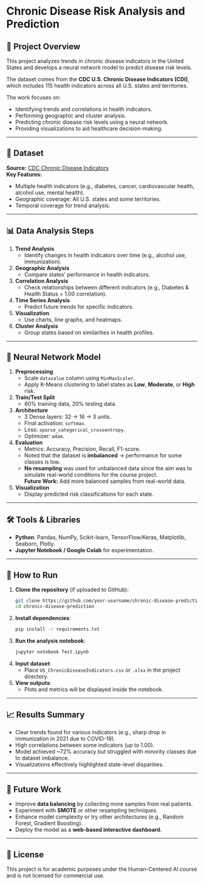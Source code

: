 # Chronic Disease Risk Analysis and Prediction

## 📌 Project Overview
This project analyzes trends in chronic disease indicators in the United States and develops a neural network model to predict disease risk levels.  

The dataset comes from the **CDC U.S. Chronic Disease Indicators (CDI)**, which includes 115 health indicators across all U.S. states and territories.

The work focuses on:
- Identifying trends and correlations in health indicators.
- Performing geographic and cluster analysis.
- Predicting chronic disease risk levels using a neural network.
- Providing visualizations to aid healthcare decision-making.

---

## 📂 Dataset
**Source:** [CDC Chronic Disease Indicators](https://data.cdc.gov/Chronic-Disease-Indicators/U-S-Chronic-Disease-Indicators/hksd-2xuw/about_data)  
**Key Features:**
- Multiple health indicators (e.g., diabetes, cancer, cardiovascular health, alcohol use, mental health).
- Geographic coverage: All U.S. states and some territories.
- Temporal coverage for trend analysis.

---

## 📊 Data Analysis Steps
1. **Trend Analysis**
   - Identify changes in health indicators over time (e.g., alcohol use, immunization).
2. **Geographic Analysis**
   - Compare states’ performance in health indicators.
3. **Correlation Analysis**
   - Check relationships between different indicators (e.g., Diabetes & Health Status = 1.00 correlation).
4. **Time Series Analysis**
   - Predict future trends for specific indicators.
5. **Visualization**
   - Use charts, line graphs, and heatmaps.
6. **Cluster Analysis**
   - Group states based on similarities in health profiles.

---

## 🤖 Neural Network Model
1. **Preprocessing**
   - Scale `datavalue` column using `MinMaxScaler`.
   - Apply K-Means clustering to label states as **Low**, **Moderate**, or **High** risk.
2. **Train/Test Split**
   - 80% training data, 20% testing data.
3. **Architecture**
   - 3 Dense layers: 32 → 16 → 3 units.
   - Final activation: `softmax`.
   - Loss: `sparse_categorical_crossentropy`.
   - Optimizer: `adam`.
4. **Evaluation**
   - Metrics: Accuracy, Precision, Recall, F1-score.
   - Noted that the dataset is **imbalanced** → performance for some classes is low.
   - **No resampling** was used for unbalanced data since the aim was to simulate real-world conditions for the course project.  
     **Future Work:** Add more balanced samples from real-world data.
5. **Visualization**
   - Display predicted risk classifications for each state.

---

## 🛠 Tools & Libraries
- **Python**: Pandas, NumPy, Scikit-learn, TensorFlow/Keras, Matplotlib, Seaborn, Plotly.
- **Jupyter Notebook / Google Colab** for experimentation.

---

## 🚀 How to Run
1. **Clone the repository** (if uploaded to GitHub):
   ```bash
   git clone https://github.com/your-username/chronic-disease-prediction.git
   cd chronic-disease-prediction
   ```
2. **Install dependencies**:
   ```bash
   pip install -r requirements.txt
   ```
3. **Run the analysis notebook**:
   ```bash
   jupyter notebook Test.ipynb
   ```
4. **Input dataset**:
   - Place `US_ChronicDiseaseIndicators.csv` or `.xlsx` in the project directory.
5. **View outputs**:
   - Plots and metrics will be displayed inside the notebook.

---

## 📈 Results Summary
- Clear trends found for various indicators (e.g., sharp drop in immunization in 2021 due to COVID-19).
- High correlations between some indicators (up to 1.00).
- Model achieved ~72% accuracy but struggled with minority classes due to dataset imbalance.
- Visualizations effectively highlighted state-level disparities.

---

## 📌 Future Work
- Improve **data balancing** by collecting more samples from real patients.
- Experiment with **SMOTE** or other resampling techniques.
- Enhance model complexity or try other architectures (e.g., Random Forest, Gradient Boosting).
- Deploy the model as a **web-based interactive dashboard**.

---

## 📜 License
This project is for academic purposes under the Human-Centered AI course and is not licensed for commercial use.
